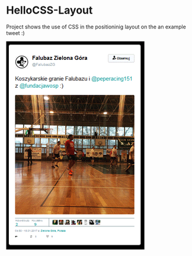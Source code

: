 # HelloCSS-Layout
Project shows the use of CSS in the positioninig layout on the an example tweet :)

![](https://github.com/AdrianChudy/HelloCSS-Layout/blob/master/img/Tweet.GIF?raw=true)
